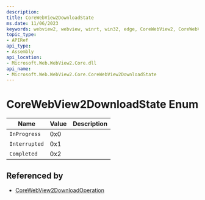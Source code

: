 ```yaml
---
description: 
title: CoreWebView2DownloadState
ms.date: 11/06/2023
keywords: webview2, webview, winrt, win32, edge, CoreWebView2, CoreWebView2Controller, browser control, edge html, CoreWebView2DownloadState
topic_type:
- APIRef
api_type:
- Assembly
api_location:
- Microsoft.Web.WebView2.Core.dll
api_name:
- Microsoft.Web.WebView2.Core.CoreWebView2DownloadState
---
```


# CoreWebView2DownloadState Enum

| Name |  Value | Description |
|--|--|--|
|`InProgress` | 0x0  |  |
|`Interrupted` | 0x1  |  |
|`Completed` | 0x2  |  |


## Referenced by

- [CoreWebView2DownloadOperation](corewebview2downloadoperation.md)
